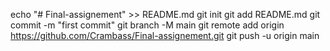 echo "# Final-assignement" >> README.md
git init
git add README.md
git commit -m "first commit"
git branch -M main
git remote add origin https://github.com/Crambass/Final-assignement.git
git push -u origin main
